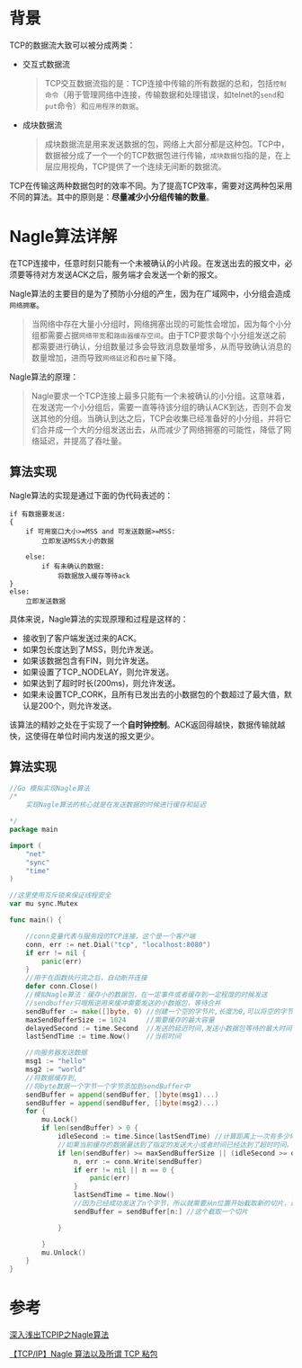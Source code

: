 # 背景

TCP的数据流大致可以被分成两类：

- 交互式数据流

  > TCP交互数据流指的是：TCP连接中传输的所有数据的总和，包括`控制命令`（用于管理网络中连接，传输数据和处理错误，如telnet的`send`和`put`命令）和`应用程序的数据`。

- 成块数据流

  > 成块数据流是用来发送数据的包，网络上大部分都是这种包。TCP中，数据被分成了一个一个的TCP数据包进行传输，`成块数据包`指的是，在上层应用视角，TCP提供了一个连续无间断的数据流。

TCP在传输这两种数据包时的效率不同。为了提高TCP效率，需要对这两种包采用不同的算法。其中的原则是：**尽量减少小分组传输的数量**。

# Nagle算法详解

在TCP连接中，任意时刻只能有一个未被确认的小片段。在发送出去的报文中，必须要等待对方发送ACK之后，服务端才会发送一个新的报文。

Nagle算法的主要目的是为了预防小分组的产生，因为在广域网中，小分组会造成`网络拥塞`。

> 当网络中存在大量小分组时，网络拥塞出现的可能性会增加，因为每个小分组都需要占据`网络带宽`和`路由器缓存空间`。由于TCP要求每个小分组发送之前都需要进行确认，分组数量过多会导致消息数量增多，从而导致确认消息的数量增加，进而导致`网络延迟`和`吞吐量`下降。

Nagle算法的原理：
> Nagle要求一个TCP连接上最多只能有一个未被确认的小分组。这意味着，在发送完一个小分组后，需要一直等待该分组的确认ACK到达，否则不会发送其他的分组。当确认到达之后，TCP会收集已经准备好的小分组，并将它们合并成一个大的分组发送出去，从而减少了网络拥塞的可能性，降低了网络延迟，并提高了吞吐量。

## 算法实现

Nagle算法的实现是通过下面的伪代码表述的：

```
if 有数据要发送:
{
    if 可用窗口大小>=MSS and 可发送数据>=MSS:
        立即发送MSS大小的数据

    else:
        if 有未确认的数据:
            将数据放入缓存等待ack
}
else:
    立即发送数据
```

具体来说，Nagle算法的实现原理和过程是这样的：

* 接收到了客户端发送过来的ACK。
* 如果包长度达到了MSS，则允许发送。
* 如果该数据包含有FIN，则允许发送。
* 如果设置了TCP_NODELAY，则允许发送。
* 如果达到了超时时长(200ms)，则允许发送。
* 如果未设置TCP_CORK，且所有已发出去的小数据包的个数超过了最大值，默认是200个，则允许发送。

该算法的精妙之处在于实现了一个**自时钟控制**。ACK返回得越快，数据传输就越快，这使得在单位时间内发送的报文更少。
## 算法实现
```go
//Go 模拟实现Nagle算法
/*
	实现Nagle算法的核心就是在发送数据的时候进行缓存和延迟

*/
package main

import (
	"net"
	"sync"
	"time"
)

//这里使用互斥锁来保证线程安全
var mu sync.Mutex

func main() {

	//conn变量代表与服务段的TCP连接，这个是一个客户端
	conn, err := net.Dial("tcp", "localhost:8080")
	if err != nil {
		panic(err)
	}
	//用于在函数执行完之后，自动断开连接
	defer conn.Close()
	//模拟Nagle算法：缓存小的数据包，在一定事件或者缓存到一定程度的时候发送
	//sendbuffer只哦叛逆用来缓冲需要发送的小数据包，等待合并
	sendBuffer := make([]byte, 0) //创建一个空的字节片,长度为0,可以将空的字节片看作一个缓冲区，在需要的时候进行动态扩容
	maxSendBufferSize := 1024     //需要缓存的最大容量
	delayedSecond := time.Second  //发送的延迟时间,发送小数据包等待的最大时间
	lastSendTime := time.Now()    //当前时间

	//向服务器发送数据
	msg1 := "hello"
	msg2 := "world"
	//将数据缓存到,
	//将byte数据一个字节一个字节添加到sendBuffer中
	sendBuffer = append(sendBuffer, []byte(msg1)...)
	sendBuffer = append(sendBuffer, []byte(msg2)...)
	for {
		mu.Lock()
		if len(sendBuffer) > 0 {
			idleSecond := time.Since(lastSendTime) //计算距离上一次有多少时间
			//如果当前缓存的数据量达到了指定的发送大小或者时间已经达到了超时时间。就需要发送
			if len(sendBuffer) >= maxSendBufferSize || (idleSecond >= delayedSecond && len(sendBuffer) > 0) {
				n, err := conn.Write(sendBuffer)
				if err != nil || n == 0 {
					panic(err)
				}
				lastSendTime = time.Now()
				//因为已经成功发送了n个字节，所以就需要从n位置开始截取新的切片，进行下一次的发送
				sendBuffer = sendBuffer[n:] //这个截取一个切片

			}

		}
		mu.Unlock()
	}
}
```


# 参考
[深入浅出TCPIP之Nagle算法](https://cloud.tencent.com/developer/article/1784570)

[【TCP/IP】Nagle 算法以及所谓 TCP 粘包](https://www.cnblogs.com/jojop/p/14376423.html)